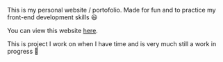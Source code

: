 This is my personal website / portofolio.
Made for fun and to practice my front-end development skills 😃

You can view this website [here](will1608.github.io).

This is project I work on when I have time and is very much still a work in progress 🙂

